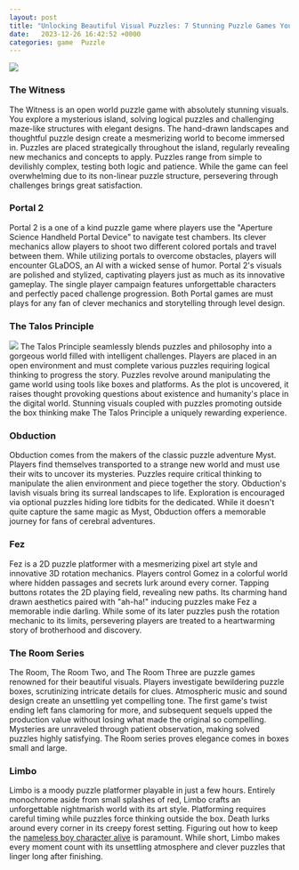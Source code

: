 ```yaml
---
layout: post
title: "Unlocking Beautiful Visual Puzzles: 7 Stunning Puzzle Games You Need to Play"
date:   2023-12-26 16:42:52 +0000
categories: game  Puzzle
---
```

![](https://gamek.mediacdn.vn/thumb_w/640/133514250583805952/2023/12/26/uzcalzxqa2hs5vllxmi5zw-1703578395376-17035783958681706585933.jpg)

### The Witness 

The Witness is an open world puzzle game with absolutely stunning visuals. You explore a mysterious island, solving logical puzzles and challenging maze-like structures with elegant designs. The hand-drawn landscapes and thoughtful puzzle design create a mesmerizing world to become immersed in. Puzzles are placed strategically throughout the island, regularly revealing new mechanics and concepts to apply. Puzzles range from simple to devilishly complex, testing both logic and patience. While the game can feel overwhelming due to its non-linear puzzle structure, persevering through challenges brings great satisfaction. 

### Portal 2

Portal 2 is a one of a kind puzzle game where players use the "Aperture Science Handheld Portal Device" to navigate test chambers. Its clever mechanics allow players to shoot two different colored portals and travel between them. While utilizing portals to overcome obstacles, players will encounter GLaDOS, an AI with a wicked sense of humor. Portal 2's visuals are polished and stylized, captivating players just as much as its innovative gameplay. The single player campaign features unforgettable characters and perfectly paced challenge progression. Both Portal games are must plays for any fan of clever mechanics and storytelling through level design.  

### The Talos Principle 

![](https://gamek.mediacdn.vn/133514250583805952/2023/12/26/photo-1703578424097-17035784242371054908923.png)
The Talos Principle seamlessly blends puzzles and philosophy into a gorgeous world filled with intelligent challenges. Players are placed in an open environment and must complete various puzzles requiring logical thinking to progress the story. Puzzles revolve around manipulating the game world using tools like boxes and platforms. As the plot is uncovered, it raises thought provoking questions about existence and humanity's place in the digital world. Stunning visuals coupled with puzzles promoting outside the box thinking make The Talos Principle a uniquely rewarding experience.

### Obduction

Obduction comes from the makers of the classic puzzle adventure Myst. Players find themselves transported to a strange new world and must use their wits to uncover its mysteries. Puzzles require critical thinking to manipulate the alien environment and piece together the story. Obduction's lavish visuals bring its surreal landscapes to life. Exploration is encouraged via optional puzzles hiding lore tidbits for the dedicated. While it doesn't quite capture the same magic as Myst, Obduction offers a memorable journey for fans of cerebral adventures.

### Fez 

Fez is a 2D puzzle platformer with a mesmerizing pixel art style and innovative 3D rotation mechanics. Players control Gomez in a colorful world where hidden passages and secrets lurk around every corner. Tapping buttons rotates the 2D playing field, revealing new paths. Its charming hand drawn aesthetics paired with "ah-ha!" inducing puzzles make Fez a memorable indie darling. While some of its later puzzles push the rotation mechanic to its limits, persevering players are treated to a heartwarming story of brotherhood and discovery.

### The Room Series

The Room, The Room Two, and The Room Three are puzzle games renowned for their beautiful visuals. Players investigate bewildering puzzle boxes, scrutinizing intricate details for clues. Atmospheric music and sound design create an unsettling yet compelling tone. The first game's twist ending left fans clamoring for more, and subsequent sequels upped the production value without losing what made the original so compelling. Mysteries are unraveled through patient observation, making solved puzzles highly satisfying. The Room series proves elegance comes in boxes small and large. 

### Limbo

Limbo is a moody puzzle platformer playable in just a few hours. Entirely monochrome aside from small splashes of red, Limbo crafts an unforgettable nightmarish world with its art style. Platforming requires careful timing while puzzles force thinking outside the box. Death lurks around every corner in its creepy forest setting. Figuring out how to keep the [nameless boy character alive](https://quiznow.me/quiz/quiz-the-ultimate-raven-cycle-quiz-easy-edition/) is paramount. While short, Limbo makes every moment count with its unsettling atmosphere and clever puzzles that linger long after finishing.